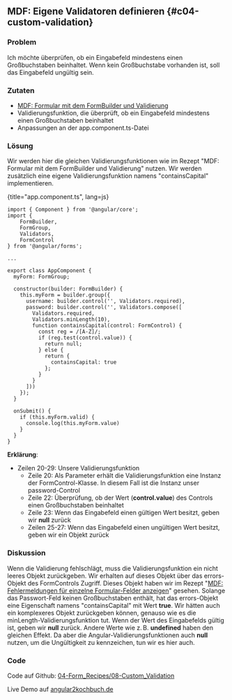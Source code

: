 ## MDF: Eigene Validatoren definieren {#c04-custom-validation}

### Problem

Ich möchte überprüfen, ob ein Eingabefeld mindestens einen Großbuchstaben beinhaltet. Wenn kein Großbuchstabe vorhanden ist, soll das Eingabefeld ungültig sein.

### Zutaten

* [MDF: Formular mit dem FormBuilder und Validierung](#c04-formbuilder-validation)
* Validierungsfunktion, die überprüft, ob ein Eingabefeld mindestens einen Großbuchstaben beinhaltet
* Anpassungen an der app.component.ts-Datei

### Lösung

Wir werden hier die gleichen Validierungsfunktionen wie im Rezept "MDF: Formular mit dem FormBuilder und Validierung" nutzen. Wir werden zusätzlich eine eigene Validierungsfunktion namens "containsCapital" implementieren.

{title="app.component.ts", lang=js}
```
import { Component } from '@angular/core';
import {
    FormBuilder,
    FormGroup,
    Validators,
    FormControl
} from '@angular/forms';

...

export class AppComponent {
  myForm: FormGroup;

  constructor(builder: FormBuilder) {
    this.myForm = builder.group({
      username: builder.control('', Validators.required),
      password: builder.control('', Validators.compose([
        Validators.required,
        Validators.minLength(10),
        function containsCapital(control: FormControl) {
          const reg = /[A-Z]/;
          if (reg.test(control.value)) {
            return null;
          } else {
            return {
              containsCapital: true
            };
          }
        }
      ]))
    });
  }

  onSubmit() {
    if (this.myForm.valid) {
      console.log(this.myForm.value)
    }
  }
}
```

__Erklärung__:

* Zeilen 20-29: Unsere Validierungsfunktion
  * Zeile 20: Als Parameter erhält die Validierungsfunktion eine Instanz der FormControl-Klasse. In diesem Fall ist die Instanz unser password-Control
  * Zeile 22: Überprüfung, ob der Wert (__control.value__) des Controls einen Großbuchstaben beinhaltet
  * Zeile 23: Wenn das Eingabefeld einen gültigen Wert besitzt, geben wir __null__ zurück
  * Zeilen 25-27: Wenn das Eingabefeld einen ungültigen Wert besitzt, geben wir ein Objekt zurück

### Diskussion

Wenn die Validierung fehlschlägt, muss die Validierungsfunktion ein nicht leeres Objekt zurückgeben.
Wir erhalten auf dieses Objekt über das errors-Objekt des FormControls Zugriff.
Dieses Objekt haben wir im Rezept "[MDF: Fehlermeldungen für einzelne Formular-Felder anzeigen](#c04-input-field-errors-formbuilder)" gesehen.
Solange das Passwort-Feld keinen Großbuchstaben enthält, hat das errors-Objekt eine Eigenschaft namens "containsCapital" mit Wert __true__.
Wir hätten auch ein komplexeres Objekt zurückgeben können, genauso wie es die minLength-Validierungsfunktion tut.
Wenn der Wert des Eingabefelds gültig ist, geben wir __null__ zurück.
Andere Werte wie z. B. __undefined__ haben den gleichen Effekt. Da aber die Angular-Validierungsfunktionen auch __null__ nutzen, um die Ungültigkeit zu kennzeichen, tun wir es hier auch.

### Code

Code auf Github: [04-Form\_Recipes/08-Custom\_Validation](https://github.com/jsperts/angular2_kochbuch_code/tree/master/04-Form_Recipes/08-Custom_Validation)

Live Demo auf [angular2kochbuch.de](http://angular2kochbuch.de/examples/code/04-Form_Recipes/08-Custom_Validation/index.html)

